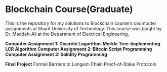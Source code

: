 # Blockchain Course(Graduate)

This is the repository for my solutions to Blockchain course's coumputer assignments at Sharif University of Technology. This course was taught by Dr. Maddah-Ali at the Department of Electrical Engineering.

**Computer Assignment 1: Discrete Logarithm-Merkle Tree-Implementing LCR Algorithm**
**Computer Assignment 2: Bitcoin Script Programming**
**Computer Assignment 3: Solidity Programming**

**Final Project**
Formal Barriers to Longest-Chain Proof-of-Stake Protocols

